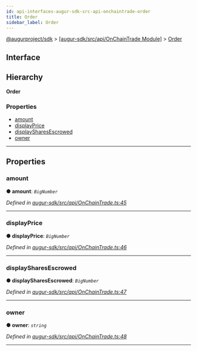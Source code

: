 ```yaml
---
id: api-interfaces-augur-sdk-src-api-onchaintrade-order
title: Order
sidebar_label: Order
---
```


[@augurproject/sdk](api-readme.md) > [[augur-sdk/src/api/OnChainTrade Module]](api-modules-augur-sdk-src-api-onchaintrade-module.md) > [Order](api-interfaces-augur-sdk-src-api-onchaintrade-order.md)

## Interface

## Hierarchy

**Order**

### Properties

* [amount](api-interfaces-augur-sdk-src-api-onchaintrade-order.md#amount)
* [displayPrice](api-interfaces-augur-sdk-src-api-onchaintrade-order.md#displayprice)
* [displaySharesEscrowed](api-interfaces-augur-sdk-src-api-onchaintrade-order.md#displaysharesescrowed)
* [owner](api-interfaces-augur-sdk-src-api-onchaintrade-order.md#owner)

---

## Properties

<a id="amount"></a>

###  amount

**● amount**: *`BigNumber`*

*Defined in [augur-sdk/src/api/OnChainTrade.ts:45](https://github.com/AugurProject/augur/blob/1e1466f1d3/packages/augur-sdk/src/api/OnChainTrade.ts#L45)*

___
<a id="displayprice"></a>

###  displayPrice

**● displayPrice**: *`BigNumber`*

*Defined in [augur-sdk/src/api/OnChainTrade.ts:46](https://github.com/AugurProject/augur/blob/1e1466f1d3/packages/augur-sdk/src/api/OnChainTrade.ts#L46)*

___
<a id="displaysharesescrowed"></a>

###  displaySharesEscrowed

**● displaySharesEscrowed**: *`BigNumber`*

*Defined in [augur-sdk/src/api/OnChainTrade.ts:47](https://github.com/AugurProject/augur/blob/1e1466f1d3/packages/augur-sdk/src/api/OnChainTrade.ts#L47)*

___
<a id="owner"></a>

###  owner

**● owner**: *`string`*

*Defined in [augur-sdk/src/api/OnChainTrade.ts:48](https://github.com/AugurProject/augur/blob/1e1466f1d3/packages/augur-sdk/src/api/OnChainTrade.ts#L48)*

___

